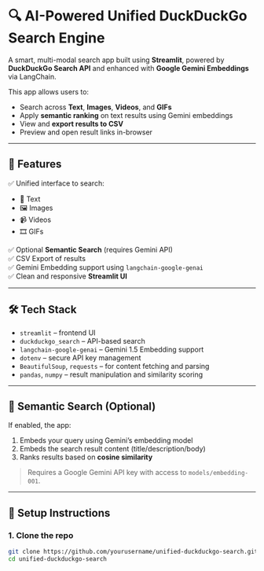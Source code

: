 # 🔍 AI-Powered Unified DuckDuckGo Search Engine

A smart, multi-modal search app built using **Streamlit**, powered by **DuckDuckGo Search API** and enhanced with **Google Gemini Embeddings** via LangChain.

This app allows users to:
- Search across **Text**, **Images**, **Videos**, and **GIFs**
- Apply **semantic ranking** on text results using Gemini embeddings
- View and **export results to CSV**
- Preview and open result links in-browser

---

## 🚀 Features

✅ Unified interface to search:
- 📄 Text  
- 🖼️ Images  
- 📹 Videos  
- 🎞️ GIFs

✅ Optional **Semantic Search** (requires Gemini API)  
✅ CSV Export of results  
✅ Gemini Embedding support using `langchain-google-genai`  
✅ Clean and responsive **Streamlit UI**

---

## 🛠️ Tech Stack

- `streamlit` – frontend UI
- `duckduckgo_search` – API-based search
- `langchain-google-genai` – Gemini 1.5 Embedding support
- `dotenv` – secure API key management
- `BeautifulSoup`, `requests` – for content fetching and parsing
- `pandas`, `numpy` – result manipulation and similarity scoring

---

## 🧠 Semantic Search (Optional)

If enabled, the app:
1. Embeds your query using Gemini’s embedding model  
2. Embeds the search result content (title/description/body)  
3. Ranks results based on **cosine similarity**

> Requires a Google Gemini API key with access to `models/embedding-001`.

---

## 🔧 Setup Instructions

### 1. Clone the repo
```bash
git clone https://github.com/yourusername/unified-duckduckgo-search.git
cd unified-duckduckgo-search

